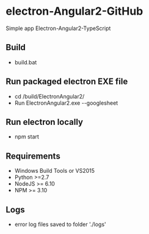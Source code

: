 # electron-Angular2-GitHub
Simple app Electron-Angular2-TypeScript

## Build
- build.bat

## Run packaged electron EXE file
- cd /build/ElectronAngular2/ 
- Run ElectronAngular2.exe --googlesheet

## Run electron locally
- npm start
    
## Requirements
- Windows Build Tools or VS2015
- Python >=2.7
- NodeJS >= 6.10
- NPM >= 3.10

## Logs
- error log files saved to folder './logs'


